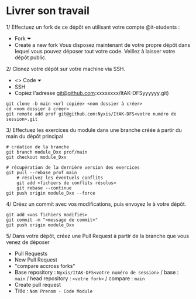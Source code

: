 # Livrer son travail

1/ Effectuez un fork de ce dépôt en utilisant votre compte @it-students :
- Fork ⏷
- Create a new fork
Vous disposez maintenant de votre propre dépôt dans lequel vous pouvez déposer tout votre code. Veillez à laisser votre dépôt public.

2/ Clonez votre dépôt sur votre machine via SSH.
- <> Code ⏷
- SSH
- Copiez l'adresse git@github.com:xxxxxxxx/ItAK-DFSyyyyyy.git)

```shell
git clone -b main <url copiée> <nom dossier à créer>
cd <nom dossier à créer>
git remote add prof git@github.com:Nyxis/ItAK-DFS<votre numéro de session>.git
```

3/ Effectuez les exercices du module dans une branche créée à partir du main du dépôt principal
```shell
# création de la branche
git branch module_Dxx prof/main
git checkout module_Dxx

# récupération de la dernière version des exercices
git pull --rebase prof main
    # résolvez les éventuels conflits
    git add <fichiers de conflits résolus>
    git rebase --continue
git push origin module_Dxx --force
```

4/ Créez un commit avec vos modifications, puis envoyez le à votre dépôt.
```shell
git add <vos fichiers modifiés>
git commit -m "<message de commit>"
git push origin module_Dxx
```

5/ Dans votre dépôt, créez une Pull Request à partir de la branche que vous venez de déposer
- Pull Requests
- New Pull Request
- "compare accross forks"
- Base repository : `Nyxis/ItAK-DFS<votre numéro de session>` / base : `main` / head repository : `<votre fork>` / compare : `main`
- Create pull request
- Title : `Nom Prenom - Code Module`

